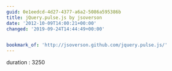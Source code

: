 ```yaml
---
guid: 0e1eedcd-4d27-4377-a6a2-5086a595386b
title: jQuery.pulse.js by jsoverson
date: '2012-10-09T14:00:21+00:00'
changed: '2019-09-24T14:44:49+00:00'


bookmark_of: 'http://jsoverson.github.com/jquery.pulse.js/'
---
```



duration : 3250
